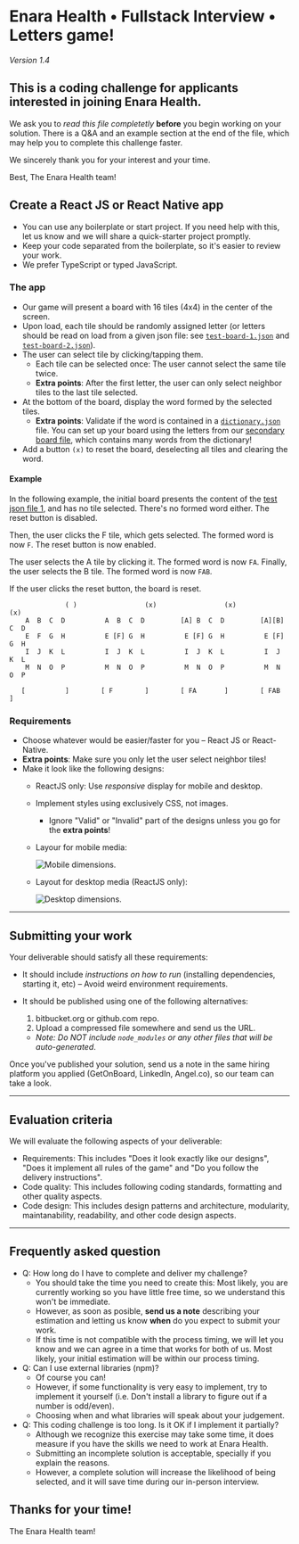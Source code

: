 # Enara Health • Fullstack Interview • Letters game!

*Version 1.4*

## This is a coding challenge for applicants interested in joining Enara Health.

We ask you to *read this file completetly* **before** you begin working on your solution. 
There is a Q&A and an example section at the end of the file, which may help you to complete this challenge faster.

We sincerely thank you for your interest and your time.

Best, 
The Enara Health team!

## Create a React JS or React Native app

- You can use any boilerplate or start project. If you need help with this, let us know and we will share a quick-starter project promptly.
- Keep your code separated from the boilerplate, so it's easier to review your work.
- We prefer TypeScript or typed JavaScript.

### The app

- Our game will present a board with 16 tiles (4x4) in the center of the screen.
- Upon load, each tile should be randomly assigned letter (or letters should be read on load from a given json file: see [`test-board-1.json`](files/test-board-1.json) and [`test-board-2.json`](files/test-board-2.json)).
- The user can select tile by clicking/tapping them. 
	- Each tile can be selected once: The user cannot select the same tile twice.
	- **Extra points**: After the first letter, the user can only select neighbor tiles to the last tile selected.
- At the bottom of the board, display the word formed by the selected tiles.
	- **Extra points**: Validate if the word is contained in a [`dictionary.json`](files/dictionary.json) file. You can set up your board using the letters from our [secondary board file](files/test-board-2.json), which contains many words from the dictionary!
- Add a button `(x)` to reset the board, deselecting all tiles and clearing the word.

#### Example

In the following example, the initial board presents the content of the [test json file 1](files/test-board-1.json), and has no tile selected. There's no formed word either. The reset button is disabled.

Then, the user clicks the F tile, which gets selected. The formed word is now `F`. The reset button is now enabled.

The user selects the A tile by clicking it. The formed word is now `FA`. Finally, the user selects the B tile. The formed word is now `FAB`.

If the user clicks the reset button, the board is reset.

```
              ( )                 (x)                 (x)                 (x)
    A  B  C  D          A  B  C  D         [A] B  C  D         [A][B] C  D
    E  F  G  H          E [F] G  H          E [F] G  H          E [F] G  H
    I  J  K  L          I  J  K  L          I  J  K  L          I  J  K  L
    M  N  O  P          M  N  O  P          M  N  O  P          M  N  O  P
            
   [          ]        [ F        ]        [ FA       ]        [ FAB      ]
```

### Requirements

- Choose whatever would be easier/faster for you – React JS or React-Native.
- **Extra points**: Make sure you only let the user select neighbor tiles!
- Make it look like the following designs:
	- ReactJS only: Use *responsive* display for mobile and desktop.
	
	- Implement styles using exclusively CSS, not images.

        - Ignore "Valid" or "Invalid" part of the designs unless you go for the **extra points**!

	- Layour for mobile media:

		![Mobile dimensions.](./files/mobile.png)

	- Layout for desktop media (ReactJS only):

		![Desktop dimensions.](./files/desktop.png)
		
---

## Submitting your work 

Your deliverable should satisfy all these requirements:

- It should include *instructions on how to run* (installing dependencies, starting it, etc) – Avoid weird environment requirements.

- It should be published using one of the following alternatives:
    1. bitbucket.org or github.com repo.
    1. Upload a compressed file somewhere and send us the URL.
    - *Note: Do NOT include `node_modules` or any other files that will be auto-generated*.

Once you've published your solution, send us a note in the same hiring platform you applied (GetOnBoard, LinkedIn, Angel.co), so our team can take a look. 

---

## Evaluation criteria

We will evaluate the following aspects of your deliverable:

- Requirements: This includes "Does it look exactly like our designs", "Does it implement all rules of the game" and "Do you follow the delivery instructions".
- Code quality: This includes following coding standards, formatting and other quality aspects.
- Code design: This includes design patterns and architecture, modularity, maintanability, readability, and other code design aspects.  

---

## Frequently asked question

- Q: How long do I have to complete and deliver my challenge?
    - You should take the time you need to create this: Most likely, you are currently working so you have little free time, so we understand this won't be immediate.
    - However, as soon as posible, __send us a note__ describing your estimation and letting us know __when__ do you expect to submit your work.
    - If this time is not compatible with the process timing, we will let you know and we can agree in a time that works for both of us. Most likely, your initial estimation will be within our process timing.
- Q: Can I use external libraries (npm)?
    - Of course you can!
    - However, if some functionality is very easy to implement, try to implement it yourself (i.e. Don't install a library to figure out if a number is odd/even).
    - Choosing when and what libraries will speak about your judgement.
- Q: This coding challenge is too long. Is it OK if I implement it partially?
    - Although we recognize this exercise may take some time, it does measure if you have the skills we need to work at Enara Health.
    - Submitting an incomplete solution is acceptable, specially if you explain the reasons. 
    - However, a complete solution will increase the likelihood of being selected, and it will save time during our in-person interview. 


## Thanks for your time!
The Enara Health team!

